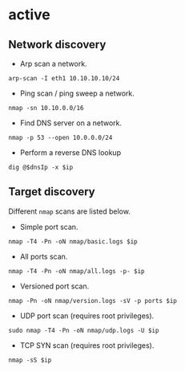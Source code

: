 # active

## Network discovery

- Arp scan a network.

```
arp-scan -I eth1 10.10.10.10/24
```

- Ping scan / ping sweep a network.

```shell
nmap -sn 10.10.0.0/16
```

- Find DNS server on a network.

```shell
nmap -p 53 --open 10.0.0.0/24
```

- Perform a reverse DNS lookup

```
dig @$dnsIp -x $ip
```

## Target discovery

Different `nmap` scans are listed below.

- Simple port scan.

```shell
nmap -T4 -Pn -oN nmap/basic.logs $ip
```

- All ports scan.

```shell
nmap -T4 -Pn -oN nmap/all.logs -p- $ip
```

- Versioned port scan.

```shell
nmap -Pn -oN nmap/version.logs -sV -p ports $ip
```

- UDP port scan (requires root privileges).

```shell
sudo nmap -T4 -Pn -oN nmap/udp.logs -U $ip
```

- TCP SYN scan (requires root privileges).

```shell
nmap -sS $ip
```
